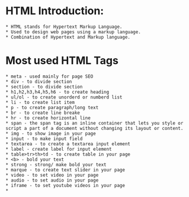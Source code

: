 # HTML Introduction:

    * HTML stands for Hypertext Markup Language.
    * Used to design web pages using a markup language.
    * Combination of Hypertext and Markup language.

# Most used HTML Tags

    * meta - used mainly for page SEO
    * div - to divide section
    * section - to divide section
    * h1,h2,h3,h4,h5,h6 - to create heading
    * ul/ol - to create unorderd or numberd list
    * li - to create list item
    * p - to create paragraph/long text
    * br - to create line breake
    * hr - to create horizontal line
    * span - the span tag is an inline container that lets you style or script a part of a document without changing its layout or content.
    * img - to show image in your page
    * input - to make input field
    * textarea - to create a textarea input element
    * label - create label for input element
    * table>tr>th>td - to create table in your page
    * <b> - bold your text
    * strong - strong/ make bold your text
    * marque - to create text slider in your page
    * video - to set video in your page
    * audio - to set audio in your page
    * iframe - to set youtube videos in your page
    * 
    